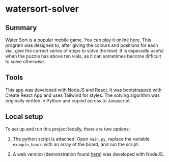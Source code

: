 # watersort-solver
## Summary
Water Sort is a popular mobile game. You can play it online [here](https://www.safekidgames.com/water-sort/).
This program was designed to, after giving the colours and positions for each vial, give the correct series of steps to solve the level. It is especially useful when the puzzle has above ten vials, as it can sometimes become difficult to solve otherwise.

## Tools
This app was developed with NodeJS and React. It was bootstrapped with Create React App and uses Tailwind for styles. The solving algorithm was originally written in Python and copied across to Javascript.

## Local setup
To set up and run this project locally, there are two options:
1. The python script is attached. Open `main.py`, replace the variable `example_board` with an array of the board, and run the script.

2. A web version (demonstration found [here](https://hugojjohnson.github.io/watersort-solver/)) was developed with NodeJS. 